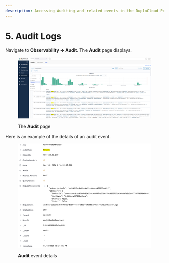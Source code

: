 ```yaml
---
description: Accessing Auditing and related events in the DuploCloud Portal
---
```


# 5. Audit Logs

Navigate to **Observability -> Audit**. The **Audit** page displays.

<figure><img src="../../../.gitbook/assets/NEWAUDIT.png" alt=""><figcaption><p>The <strong>Audit</strong> page</p></figcaption></figure>

Here is an example of the details of an audit event.

<figure><img src="../../../.gitbook/assets/auditev.png" alt=""><figcaption><p><strong>Audit</strong> event details</p></figcaption></figure>

